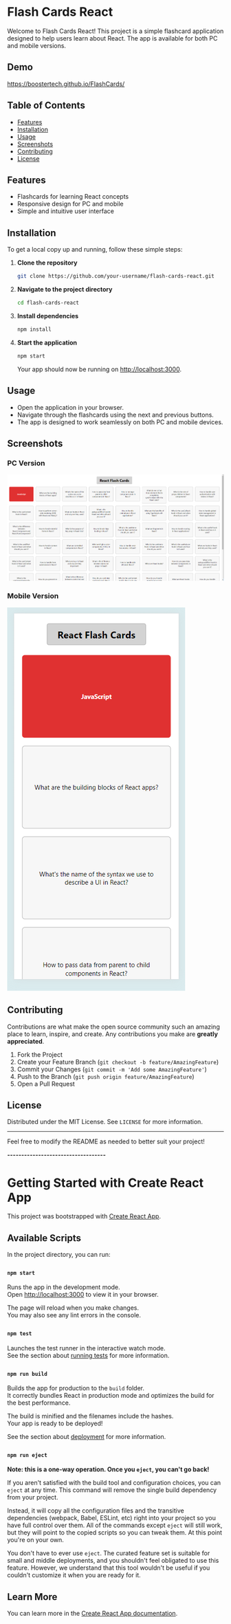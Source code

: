 # Flash Cards React

Welcome to Flash Cards React! This project is a simple flashcard application designed to help users learn about React. The app is available for both PC and mobile versions.

## Demo

https://boostertech.github.io/FlashCards/

## Table of Contents

- [Features](#features)
- [Installation](#installation)
- [Usage](#usage)
- [Screenshots](#screenshots)
- [Contributing](#contributing)
- [License](#license)

## Features

- Flashcards for learning React concepts
- Responsive design for PC and mobile
- Simple and intuitive user interface

## Installation

To get a local copy up and running, follow these simple steps:

1. **Clone the repository**

   ```sh
   git clone https://github.com/your-username/flash-cards-react.git
   ```

2. **Navigate to the project directory**

   ```sh
   cd flash-cards-react
   ```

3. **Install dependencies**

   ```sh
   npm install
   ```

4. **Start the application**

   ```sh
   npm start
   ```

   Your app should now be running on [http://localhost:3000](http://localhost:3000).

## Usage

- Open the application in your browser.
- Navigate through the flashcards using the next and previous buttons.
- The app is designed to work seamlessly on both PC and mobile devices.

## Screenshots

### PC Version

![PC Version](./public/PC_view.png)

### Mobile Version

![Mobile Version](./public/mobile_view.png)

## Contributing

Contributions are what make the open source community such an amazing place to learn, inspire, and create. Any contributions you make are **greatly appreciated**.

1. Fork the Project
2. Create your Feature Branch (`git checkout -b feature/AmazingFeature`)
3. Commit your Changes (`git commit -m 'Add some AmazingFeature'`)
4. Push to the Branch (`git push origin feature/AmazingFeature`)
5. Open a Pull Request

## License

Distributed under the MIT License. See `LICENSE` for more information.

---

Feel free to modify the README as needed to better suit your project!

************-----------------------------------************

# Getting Started with Create React App

This project was bootstrapped with [Create React App](https://github.com/facebook/create-react-app).

## Available Scripts

In the project directory, you can run:

### <span style="font-size:14px;">`npm start`</span>

<span style="font-size:14px;">Runs the app in the development mode.<br>
Open [http://localhost:3000](http://localhost:3000) to view it in your browser.</span>

<span style="font-size:14px;">The page will reload when you make changes.<br>
You may also see any lint errors in the console.</span>

### <span style="font-size:14px;">`npm test`</span>

<span style="font-size:14px;">Launches the test runner in the interactive watch mode.<br>
See the section about [running tests](https://facebook.github.io/create-react-app/docs/running-tests) for more information.</span>

### <span style="font-size:14px;">`npm run build`</span>

<span style="font-size:14px;">Builds the app for production to the `build` folder.<br>
It correctly bundles React in production mode and optimizes the build for the best performance.</span>

<span style="font-size:14px;">The build is minified and the filenames include the hashes.<br>
Your app is ready to be deployed!</span>

<span style="font-size:14px;">See the section about [deployment](https://facebook.github.io/create-react-app/docs/deployment) for more information.</span>

### <span style="font-size:14px;">`npm run eject`</span>

<span style="font-size:14px;">**Note: this is a one-way operation. Once you `eject`, you can't go back!**</span>

<span style="font-size:14px;">If you aren't satisfied with the build tool and configuration choices, you can `eject` at any time. This command will remove the single build dependency from your project.</span>

<span style="font-size:14px;">Instead, it will copy all the configuration files and the transitive dependencies (webpack, Babel, ESLint, etc) right into your project so you have full control over them. All of the commands except `eject` will still work, but they will point to the copied scripts so you can tweak them. At this point you're on your own.</span>

<span style="font-size:14px;">You don't have to ever use `eject`. The curated feature set is suitable for small and middle deployments, and you shouldn't feel obligated to use this feature. However, we understand that this tool wouldn't be useful if you couldn't customize it when you are ready for it.</span>

## Learn More

<span style="font-size:14px;">You can learn more in the [Create React App documentation](https://facebook.github.io/create-react-app/docs/getting-started).</span>
